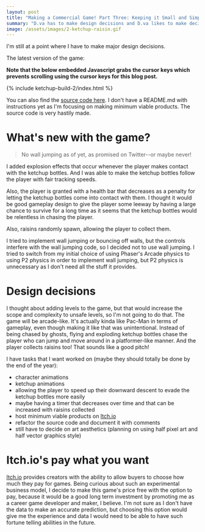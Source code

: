 ```yaml
---
layout: post
title: "Making a Commercial Game! Part Three: Keeping it Small and Simple!"
summary: "D.va has to make design decisions and D.va likes to make decisions quickly!"
image: /assets/images/2-ketchup-raisin.gif
---
```


I'm still at a point where I have to make major design decisions.

The latest version of the game:

**Note that the below embedded Javascript grabs the cursor keys which prevents scrolling using the cursor keys for this blog post.**

{% include ketchup-build-2/index.html %}

You can also find the [source code here](https://github.com/webDva/Ketchup-and-Raisins-). I don't have a README.md with instructions yet as I'm focusing on making minimum viable products. The source code is very hastily made.

# What's new with the game?

> No wall jumping as of yet, as promised on Twitter--or maybe never!

I added explosion effects that occur whenever the player makes contact with the ketchup bottles. And I was able to make the ketchup bottles follow the player with fair tracking speeds.

Also, the player is granted with a health bar that decreases as a penalty for letting the ketchup bottles come into contact with them. I thought it would be good gameplay design to give the player some leeway by having a large chance to survive for a long time as it seems that the ketchup bottles would be relentless in chasing the player.

Also, raisins randomly spawn, allowing the player to collect them.

I tried to implement wall jumping or bouncing off walls, but the controls interfere with the wall jumping code, so I decided not to use wall jumping. I tried to switch from my initial choice of using Phaser's Arcade physics to using P2 physics in order to implement wall jumping, but P2 physics is unnecessary as I don't need all the stuff it provides.

# Design decisions

I thought about adding levels to the game, but that would increase the scope and complexity to unsafe levels, so I'm not going to do that. The game will be arcade-like. It's actually kinda like Pac-Man in terms of gameplay, even though making it like that was unintentional. Instead of being chased by ghosts, flying and exploding ketchup bottles chase the player who can jump and move around in a platformer-like manner. And the player collects raisins too! That sounds like a good pitch!

I have tasks that I want worked on (maybe they should totally be done by the end of the year):

* character animations
* ketchup animations
* allowing the player to speed up their downward descent to evade the ketchup bottles more easily
* maybe having a timer that decreases over time and that can be increased with raisins collected
* host minimum viable products on [Itch.io](https://itch.io)
* refactor the source code and document it with comments
* still have to decide on art aesthetics (planning on using half pixel art and half vector graphics style)

# Itch.io's pay what you want

[Itch.io](https://itch.io) provides creators with the ability to allow buyers to choose how much they pay for games. Being curious about such an experimental business model, I decide to make this game's price free with the option to pay, because it would be a good long term investment by promoting me as a career game developer and maker, I believe. I'm not sure as I don't have the data to make an accurate prediction, but choosing this option would give me the experience and data I would need to be able to have such fortune telling abilities in the future.